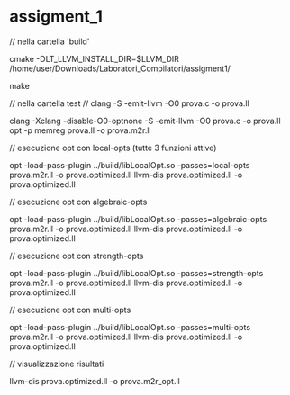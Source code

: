 # assigment_1


// nella cartella 'build'

cmake -DLT_LLVM_INSTALL_DIR=$LLVM_DIR /home/user/Downloads/Laboratori_Compilatori/assigment1/

make



// nella cartella test
// clang -S -emit-llvm -O0 prova.c -o prova.ll

clang -Xclang -disable-O0-optnone -S -emit-llvm -O0 prova.c -o prova.ll
opt -p memreg prova.ll -o prova.m2r.ll

// esecuzione opt con local-opts (tutte 3 funzioni attive)

opt -load-pass-plugin ../build/libLocalOpt.so -passes=local-opts prova.m2r.ll -o prova.optimized.ll
llvm-dis prova.optimized.ll -o prova.optimized.ll

// esecuzione opt con algebraic-opts

opt -load-pass-plugin ../build/libLocalOpt.so -passes=algebraic-opts prova.m2r.ll -o prova.optimized.ll
llvm-dis prova.optimized.ll -o prova.optimized.ll

// esecuzione opt con strength-opts

opt -load-pass-plugin ../build/libLocalOpt.so -passes=strength-opts prova.m2r.ll -o prova.optimized.ll
llvm-dis prova.optimized.ll -o prova.optimized.ll

// esecuzione opt con multi-opts

opt -load-pass-plugin ../build/libLocalOpt.so -passes=multi-opts prova.m2r.ll -o prova.optimized.ll
llvm-dis prova.optimized.ll -o prova.optimized.ll


// visualizzazione risultati

llvm-dis prova.optimized.ll -o prova.m2r_opt.ll
